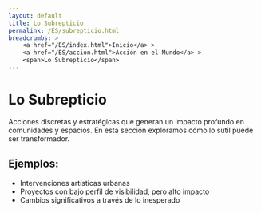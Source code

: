 ```yaml
---
layout: default
title: Lo Subrepticio
permalink: /ES/subrepticio.html
breadcrumbs: >
    <a href="/ES/index.html">Inicio</a> >
    <a href="/ES/accion.html">Acción en el Mundo</a> >
    <span>Lo Subrepticio</span>
---
```


# Lo Subrepticio

Acciones discretas y estratégicas que generan un impacto profundo en comunidades y espacios. En esta sección exploramos cómo lo sutil puede ser transformador.

## Ejemplos:
- Intervenciones artísticas urbanas
- Proyectos con bajo perfil de visibilidad, pero alto impacto
- Cambios significativos a través de lo inesperado
